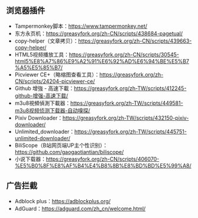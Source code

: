 ## 浏览器插件
+ Tampermonkey脚本：https://www.tampermonkey.net/
+ 东方永页机：https://greasyfork.org/zh-CN/scripts/438684-pagetual/
+ copy-helper（文章拷贝）：https://greasyfork.org/zh-CN/scripts/439663-copy-helper/
+ HTML5视频播放工具：https://greasyfork.org/zh-CN/scripts/30545-html5%E8%A7%86%E9%A2%91%E6%92%AD%E6%94%BE%E5%B7%A5%E5%85%B7/
+ Picviewer CE+（略缩图查看工具）：https://greasyfork.org/zh-CN/scripts/24204-picviewer-ce/
+ Github 增強 - 高速下載：https://greasyfork.org/zh-TW/scripts/412245-github-增强-高速下载/
+ m3u8視頻偵測下載器：https://greasyfork.org/zh-TW/scripts/449581-m3u8视频侦测下载器-自动嗅探/
+ Pixiv Downloader：https://greasyfork.org/zh-TW/scripts/432150-pixiv-downloader/
+ Unlimited_downloader：https://greasyfork.org/zh-TW/scripts/445751-unlimited-downloader/
+ BiliScope（B站网页端UP主个性识别）：https://github.com/gaogaotiantian/biliscope/
+ 小说下载器：https://greasyfork.org/zh-CN/scripts/406070-%E5%B0%8F%E8%AF%B4%E4%B8%8B%E8%BD%BD%E5%99%A8/
## 广告拦截
+ Adblock plus：https://adblockplus.org/
+ AdGuard：https://adguard.com/zh_cn/welcome.html/

